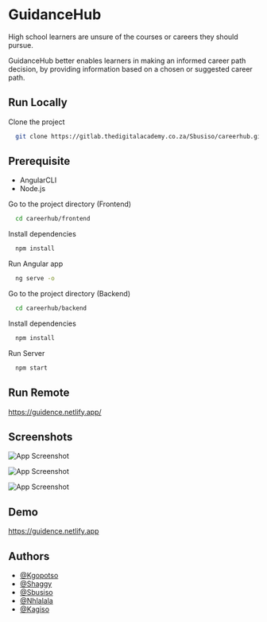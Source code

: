 
# GuidanceHub

High school learners are unsure of the courses or careers they should pursue.

GuidanceHub better enables learners in making an informed career path decision, by providing information based on a chosen or suggested career path. 

## Run Locally

Clone the project

```bash
  git clone https://gitlab.thedigitalacademy.co.za/Sbusiso/careerhub.git
```

## Prerequisite
- AngularCLI
- Node.js


Go to the project directory (Frontend)

```bash
  cd careerhub/frontend
```

Install dependencies

```bash
  npm install
```

Run Angular app

```bash
  ng serve -o
```

Go to the project directory (Backend)

```bash
  cd careerhub/backend
```

Install dependencies

```bash
  npm install
```

Run Server

```bash
  npm start
```

## Run Remote


  https://guidence.netlify.app/


## Screenshots

![App Screenshot](https://cdn.discordapp.com/attachments/988343560166338571/1029385727240319018/Screenshot_2022-10-11_at_15.30.59.png)

![App Screenshot](https://cdn.discordapp.com/attachments/988343560166338571/1029386697189892156/Screenshot_2022-10-11_at_15.35.03.png)

![App Screenshot](https://cdn.discordapp.com/attachments/988343560166338571/1029387202439938048/Screenshot_2022-10-11_at_15.37.05.png)


## Demo

https://guidence.netlify.app


## Authors

- [@Kgopotso](https://gitlab.thedigitalacademy.co.za/Kgopotso)
- [@Shaggy](https://gitlab.thedigitalacademy.co.za/Shaggy)
- [@Sbusiso](https://gitlab.thedigitalacademy.co.za/Sbusiso)
- [@Nhlalala](https://gitlab.thedigitalacademy.co.za/Nhlalala)
- [@Kagiso](https://gitlab.thedigitalacademy.co.za/Kagiso)


